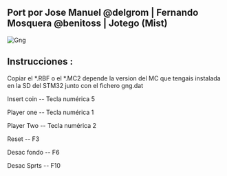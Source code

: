 ## Port por Jose Manuel @delgrom | Fernando Mosquera @benitoss | Jotego (Mist)
![Gng](https://user-images.githubusercontent.com/31018768/70318513-881f6380-1820-11ea-9b02-4da83773d88d.jpg)

## Instrucciones :

Copiar el *.RBF o el *.MC2 depende la version del MC que tengais instalada en la SD del STM32 junto con el fichero gng.dat

Insert coin -- Tecla numérica 5 

Player one  -- Tecla numérica 1

Player Two  -- Tecla numérica 2

Reset       -- F3

Desac fondo -- F6

Desac Sprts -- F10

